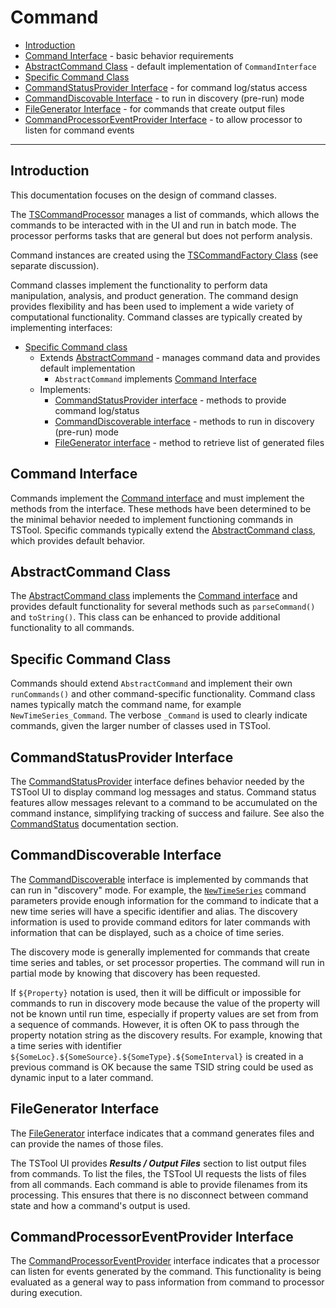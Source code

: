 # Command #

* [Introduction](#introduction)
* [Command Interface](#command-interface) - basic behavior requirements
* [AbstractCommand Class](#abstractcommand-class) - default implementation of `CommandInterface`
* [Specific Command Class](#specific-command-class)
* [CommandStatusProvider Interface](#commandstatusprovider-interface) - for command log/status access
* [CommandDiscovable Interface](#commanddiscoverable-interface) - to run in discovery (pre-run) mode
* [FileGenerator Interface](#file-generator-interface) - for commands that create output files
* [CommandProcessorEventProvider Interface](#commandprocessoreventprovider-interface) - to allow processor to listen for command events

----

## Introduction ##

This documentation focuses on the design of command classes.

The [TSCommandProcessor](https://github.com/OpenWaterFoundation/cdss-lib-processor-ts-java/blob/master/src/rti/tscommandprocessor/core/TSCommandProcessor.java)
manages a list of commands, which allows the commands to be interacted with in the UI and run in batch mode.
The processor performs tasks that are general but does not perform analysis.

Command instances are created using the [TSCommandFactory Class](../command-factory/command-factory) (see separate discussion).

Command classes implement the functionality to perform data manipulation, analysis, and product generation.
The command design provides flexibility and has been used to implement a wide variety of computational functionality.
Command classes are typically created by implementing interfaces:

* [Specific Command class](#specific-command-class)
	+ Extends [AbstractCommand](#abstractcommand-class) - manages command data and provides default implementation
		- `AbstractCommand` implements [Command Interface](#command-interface)
	+ Implements:
		- [CommandStatusProvider interface](#commandstatusprovider-interface) - methods to provide command log/status
		- [CommandDiscoverable interface](#commanddiscoverable-interface) - methods to run in discovery (pre-run) mode
		- [FileGenerator interface](#filegenerator-interface) - method to retrieve list of generated files

## Command Interface ##

Commands implement the
[Command interface](https://github.com/OpenWaterFoundation/cdss-lib-common-java/blob/master/src/RTi/Util/IO/Command.java)
and must implement the methods from the interface.
These methods have been determined to be the minimal behavior needed to implement functioning commands in TSTool.
Specific commands typically extend the [AbstractCommand class](#abstractcommand-class), which provides default behavior.

## AbstractCommand Class ##

The [AbstractCommand class](https://github.com/OpenWaterFoundation/cdss-lib-common-java/blob/master/src/RTi/Util/IO/AbstractCommand.java)
implements the
[Command interface](https://github.com/OpenWaterFoundation/cdss-lib-common-java/blob/master/src/RTi/Util/IO/Command.java)
and provides default functionality for several methods such as `parseCommand()` and `toString()`.
This class can be enhanced to provide additional functionality to all commands.

## Specific Command Class ##

Commands should extend `AbstractCommand` and implement their own `runCommands()` and other command-specific functionality.
Command class names typically match the command name, for example `NewTimeSeries_Command`.
The verbose `_Command` is used to clearly indicate commands, given the larger number of classes used in TSTool.

## CommandStatusProvider Interface ##

The [CommandStatusProvider](https://github.com/OpenWaterFoundation/cdss-lib-common-java/blob/master/src/RTi/Util/IO/CommandStatusProvider.java)
interface defines behavior needed by the TSTool UI to display command log messages and status.
Command status features allow messages relevant to a command to be accumulated on the command instance,
simplifying tracking of success and failure.  See also the [CommandStatus](../commandstatus/commandstatus) documentation section.

## CommandDiscoverable Interface ##

The [CommandDiscoverable](https://github.com/OpenWaterFoundation/cdss-lib-common-java/blob/master/src/RTi/Util/IO/CommandDiscoverable.java)
interface is implemented by commands that can run in "discovery" mode.
For example, the [`NewTimeSeries`](http://learn.openwaterfoundation.org/cdss-app-tstool-doc-user/command-ref/NewTimeSeries/NewTimeSeries/)
command parameters provide enough information for the command
to indicate that a new time series will have a specific identifier and alias.
The discovery information is used to provide command editors for later commands with
information that can be displayed, such as a choice of time series.

The discovery mode is generally implemented for commands that create time series and tables, or set processor properties.
The command will run in partial mode by knowing that discovery has been requested.

If `${Property}` notation is used, then it will be difficult or impossible for commands to run in discovery mode
because the value of the property will not be known until run time,
especially if property values are set from from a sequence of commands.
However, it is often OK to pass through the property notation string as the discovery results.
For example, knowing that a time series with identifier `${SomeLoc}.${SomeSource}.${SomeType}.${SomeInterval}` is created
in a previous command is OK because the same TSID string could be used as dynamic input to a later command.

## FileGenerator Interface ##

The [FileGenerator](https://github.com/OpenWaterFoundation/cdss-lib-common-java/blob/master/src/RTi/Util/IO/FileGenerator.java)
interface indicates that a command generates files and can provide the names of those files.

The TSTool UI provides ***Results / Output Files*** section to list output files from commands.
To list the files, the TSTool UI requests the lists of files from all commands.
Each command is able to provide filenames from its processing.
This ensures that there is no disconnect between command state and how a command's output is used.

## CommandProcessorEventProvider Interface ##

The [CommandProcessorEventProvider](https://github.com/OpenWaterFoundation/cdss-lib-common-java/blob/master/src/RTi/Util/IO/CommandProcessorEventProvider.java)
interface indicates that a processor can listen for events generated by the command.
This functionality is being evaluated as a general way to pass information from command to processor during execution.
